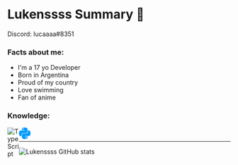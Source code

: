 # Lukenssss Summary 📃

Discord: lucaaaa#8351


### Facts about me:

- I'm a 17 yo Developer
- Born in Argentina
- Proud of my country
- Love swimming 
- Fan of anime

### Knowledge:

<img align="left" alt="TypeScript" width="26px" src="https://sebastian-gomez.com/typescript.png" />
<img align="left" alt="Python" width="26px" src="./Python.png" />

<br />

---

![Lukenssss GitHub stats](https://github-readme-stats.vercel.app/api?username=Lukenssss&show_icons=true&theme=dracula)
